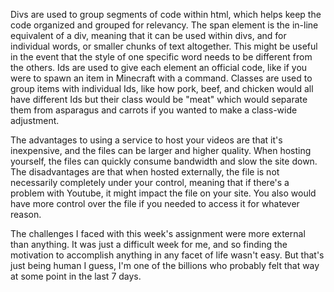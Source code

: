 Divs are used to group segments of code within html, which helps keep the code organized and grouped for relevancy. The span element is the in-line equivalent of a div, meaning that it can be used within divs, and for individual words, or smaller chunks of text altogether. This might be useful in the event that the style of one specific word needs to be different from the others. Ids are used to give each element an official code, like if you were to spawn an item in Minecraft with a command. Classes are used to group items with individual Ids, like how pork, beef, and chicken would all have different Ids but their class would be "meat" which would separate them from asparagus and carrots if you wanted to make a class-wide adjustment.

The advantages to using a service to host your videos are that it's inexpensive, and the files can be larger and higher quality. When hosting yourself, the files can quickly consume bandwidth and slow the site down. The disadvantages are that when hosted externally, the file is not necessarily completely under your control, meaning that if there's a problem with Youtube, it might impact the file on your site. You also would have more control over the file if you needed to access it for whatever reason.

The challenges I faced with this week's assignment were more external than anything. It was just a difficult week for me, and so finding the motivation to accomplish anything in any facet of life wasn't easy. But that's just being human I guess, I'm one of the billions who probably felt that way at some point in the last 7 days.
